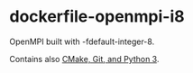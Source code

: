 

# dockerfile-openmpi-i8

OpenMPI built with -fdefault-integer-8.

Contains also [CMake, Git, and Python 3](https://github.com/bast/dockerfile-openmpi-i8/blob/e6db6d09dc2ccef5bdc7ed5386a9e84fb21409e5/Dockerfile#L6-L14).
